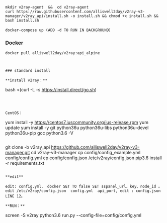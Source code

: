 
~~~
mkdir v2ray-agent  &&  cd v2ray-agent
curl https://raw.githubusercontent.com/alliswell2day/v2ray-v3-manager/v2ray_api/install.sh -o install.sh && chmod +x install.sh && bash install.sh
~~~



~~~
docker-compose up (ADD -d TO RUN IN BACKGROUND）
~~~

### Docker 

~~~
docker pull alliswell2day/v2ray:api_alpine



### standard install

**install v2ray：**

~~~
bash <(curl -L -s https://install.direct/go.sh)
~~~



CentOS：

~~~
yum install -y https://centos7.iuscommunity.org/ius-release.rpm
yum update
yum install -y git python36u python36u-libs python36u-devel python36u-pip gcc
python3.6 -V
~~~

~~~
git clone -b v2ray_api https://github.com/alliswell2day/v2ray-v3-manager.git
cd v2ray-v3-manager
cp config/config_example.yml config/config.yml
cp config/config.json /etc/v2ray/config.json
pip3.6 install -r requirements.txt
~~~

**edit**

edit: config.yml， docker SET TO false SET sspanel_url、key、node_id 。
edit /etc/v2ray/config.json  config.yml  api_port, edit : config.json LINE 12。

**RUN：**

~~~
screen -S v2ray
python3.6 run.py --config-file=config/config.yml
~~~


